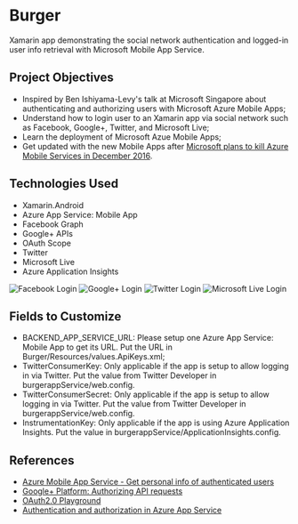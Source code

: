 # Burger
Xamarin app demonstrating the social network authentication and logged-in user info retrieval with Microsoft Mobile App Service.

## Project Objectives
- Inspired by Ben Ishiyama-Levy's talk at Microsoft Singapore about authenticating and authorizing users with Microsoft Azure Mobile Apps;
- Understand how to login user to an Xamarin app via social network such as Facebook, Google+, Twitter, and Microsoft Live;
- Learn the deployment of Microsoft Azue Mobile Apps;
- Get updated with the new Mobile Apps after [Microsoft plans to kill Azure Mobile Services in December 2016](http://venturebeat.com/2016/05/10/microsoft-killing-azure-mobile-services-in-december-will-migrate-sites-to-app-service-starting-september-1/).

## Technologies Used
- Xamarin.Android
- Azure App Service: Mobile App
- Facebook Graph
- Google+ APIs
- OAuth Scope
- Twitter
- Microsoft Live
- Azure Application Insights

![Facebook Login](github-images/facebook-login.png?raw=true)
![Google+ Login](github-images/google-plus-login.png?raw=true)
![Twitter Login](github-images/twitter-login.png?raw=true)
![Microsoft Live Login](github-images/microsoft-live-login.png?raw=true)

## Fields to Customize
- BACKEND_APP_SERVICE_URL: Please setup one Azure App Service: Mobile App to get its URL. Put the URL in Burger/Resources/values.ApiKeys.xml;
- TwitterConsumerKey: Only applicable if the app is setup to allow logging in via Twitter. Put the value from Twitter Developer in burgerappService/web.config.
- TwitterConsumerSecret: Only applicable if the app is setup to allow logging in via Twitter. Put the value from Twitter Developer in burgerappService/web.config.
- InstrumentationKey: Only applicable if the app is using Azure Application Insights. Put the value in burgerappService/ApplicationInsights.config.

## References
- [Azure Mobile App Service - Get personal info of authenticated users](http://social.technet.microsoft.com/wiki/contents/articles/34290.azure-mobile-app-service-get-personal-info-of-authenticated-users.aspx)
- [Google+ Platform: Authorizing API requests](https://developers.google.com/+/web/api/rest/oauth)
- [OAuth2.0 Playground](https://developers.google.com/oauthplayground/)
- [Authentication and authorization in Azure App Service](https://azure.microsoft.com/en-us/documentation/articles/app-service-authentication-overview/)